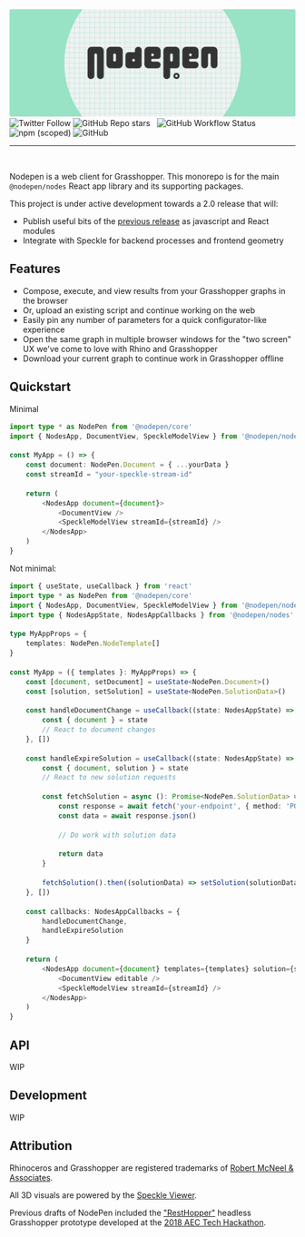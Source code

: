 <img src="np-banner.png" >

<div>
<img alt="Twitter Follow" src="https://img.shields.io/twitter/follow/NodePenIO?style=social">
<img alt="GitHub Repo stars" src="https://img.shields.io/github/stars/nodepen/nodes?style=social">
&nbsp;
<img alt="GitHub Workflow Status" src="https://img.shields.io/github/workflow/status/nodepen/nodes/ci?style=flat-square">
<img alt="npm (scoped)" src="https://img.shields.io/npm/v/@nodepen/nodes?style=flat-square">
<img alt="GitHub" src="https://img.shields.io/github/license/nodepen/nodes?style=flat-square">
</div>

---
<br />

Nodepen is a web client for Grasshopper. This monorepo is for the main `@nodepen/nodes` React app library and its supporting packages.

This project is under active development towards a 2.0 release that will:

- Publish useful bits of the [previous release](https://github.com/nodepen/nodes/releases/tag/1.0.0) as javascript and React modules
- Integrate with Speckle for backend processes and frontend geometry

## Features

- Compose, execute, and view results from your Grasshopper graphs in the browser
- Or, upload an existing script and continue working on the web
- Easily pin any number of parameters for a quick configurator-like experience
- Open the same graph in multiple browser windows for the "two screen" UX we've come to love with Rhino and Grasshopper
- Download your current graph to continue work in Grasshopper offline

## Quickstart

Minimal

```ts
import type * as NodePen from '@nodepen/core'
import { NodesApp, DocumentView, SpeckleModelView } from '@nodepen/nodes'

const MyApp = () => {
    const document: NodePen.Document = { ...yourData }
    const streamId = "your-speckle-stream-id"

    return (
        <NodesApp document={document}>
            <DocumentView />
            <SpeckleModelView streamId={streamId} />
        </NodesApp>
    )
}
```

Not minimal:

```ts
import { useState, useCallback } from 'react'
import type * as NodePen from '@nodepen/core'
import { NodesApp, DocumentView, SpeckleModelView } from '@nodepen/nodes'
import type { NodesAppState, NodesAppCallbacks } from '@nodepen/nodes'

type MyAppProps = {
    templates: NodePen.NodeTemplate[]
}

const MyApp = ({ templates }: MyAppProps) => {
    const [document, setDocument] = useState<NodePen.Document>()
    const [solution, setSolution] = useState<NodePen.SolutionData>()

    const handleDocumentChange = useCallback((state: NodesAppState) => {
        const { document } = state
        // React to document changes
    }, [])

    const handleExpireSolution = useCallback((state: NodesAppState) => {
        const { document, solution } = state
        // React to new solution requests

        const fetchSolution = async (): Promise<NodePen.SolutionData> => {
            const response = await fetch('your-endpoint', { method: 'POST', body: { id: solution.id, document }})
            const data = await response.json()

            // Do work with solution data

            return data
        }

        fetchSolution().then((solutionData) => setSolution(solutionData))
    }, [])

    const callbacks: NodesAppCallbacks = {
        handleDocumentChange,
        handleExpireSolution
    }

    return (
        <NodesApp document={document} templates={templates} solution={solution} {...callbacks}>
            <DocumentView editable />
            <SpeckleModelView streamId={streamId} />
        </NodesApp>
    )
}
```

## API

WIP

## Development

WIP

## Attribution

Rhinoceros and Grasshopper are registered trademarks of [Robert McNeel & Associates](https://www.rhino3d.com).

All 3D visuals are powered by the [Speckle Viewer](https://github.com/specklesystems/speckle-server/tree/main/packages/viewer).

Previous drafts of NodePen included the ["RestHopper"](https://github.com/RESThopper/resthopper.grasshopper) headless Grasshopper prototype developed at the [2018 AEC Tech Hackathon](http://core.thorntontomasetti.com/aec-tech-2018/aec-tech-2018-hackathon/2018-aec-tech-hackathon-github-repos/).
